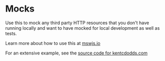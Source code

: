 # Mocks

Use this to mock any third party HTTP resources that you don't have running locally and want to have mocked for local development as well as tests.

Learn more about how to use this at [mswjs.io](https://mswjs.io/)

For an extensive example, see the [source code for kentcdodds.com](https://github.com/kentcdodds/kentcdodds.com/blob/main/mocks/index.ts)
